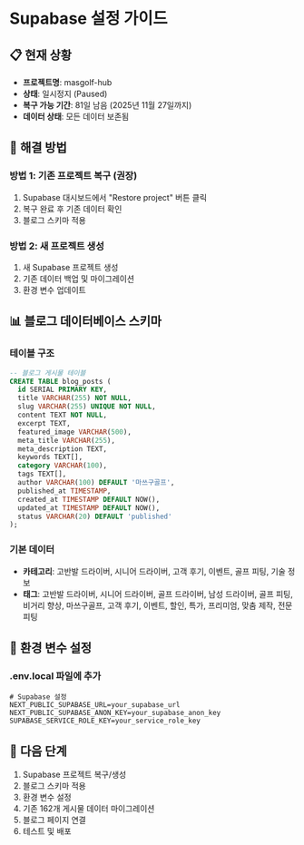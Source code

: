 # Supabase 설정 가이드

## 📋 현재 상황
- **프로젝트명**: masgolf-hub
- **상태**: 일시정지 (Paused)
- **복구 가능 기간**: 81일 남음 (2025년 11월 27일까지)
- **데이터 상태**: 모든 데이터 보존됨

## 🔧 해결 방법

### 방법 1: 기존 프로젝트 복구 (권장)
1. Supabase 대시보드에서 "Restore project" 버튼 클릭
2. 복구 완료 후 기존 데이터 확인
3. 블로그 스키마 적용

### 방법 2: 새 프로젝트 생성
1. 새 Supabase 프로젝트 생성
2. 기존 데이터 백업 및 마이그레이션
3. 환경 변수 업데이트

## 📊 블로그 데이터베이스 스키마

### 테이블 구조
```sql
-- 블로그 게시물 테이블
CREATE TABLE blog_posts (
  id SERIAL PRIMARY KEY,
  title VARCHAR(255) NOT NULL,
  slug VARCHAR(255) UNIQUE NOT NULL,
  content TEXT NOT NULL,
  excerpt TEXT,
  featured_image VARCHAR(500),
  meta_title VARCHAR(255),
  meta_description TEXT,
  keywords TEXT[],
  category VARCHAR(100),
  tags TEXT[],
  author VARCHAR(100) DEFAULT '마쓰구골프',
  published_at TIMESTAMP,
  created_at TIMESTAMP DEFAULT NOW(),
  updated_at TIMESTAMP DEFAULT NOW(),
  status VARCHAR(20) DEFAULT 'published'
);
```

### 기본 데이터
- **카테고리**: 고반발 드라이버, 시니어 드라이버, 고객 후기, 이벤트, 골프 피팅, 기술 정보
- **태그**: 고반발 드라이버, 시니어 드라이버, 골프 드라이버, 남성 드라이버, 골프 피팅, 비거리 향상, 마쓰구골프, 고객 후기, 이벤트, 할인, 특가, 프리미엄, 맞춤 제작, 전문 피팅

## 🔑 환경 변수 설정

### .env.local 파일에 추가
```env
# Supabase 설정
NEXT_PUBLIC_SUPABASE_URL=your_supabase_url
NEXT_PUBLIC_SUPABASE_ANON_KEY=your_supabase_anon_key
SUPABASE_SERVICE_ROLE_KEY=your_service_role_key
```

## 📝 다음 단계
1. Supabase 프로젝트 복구/생성
2. 블로그 스키마 적용
3. 환경 변수 설정
4. 기존 162개 게시물 데이터 마이그레이션
5. 블로그 페이지 연결
6. 테스트 및 배포
